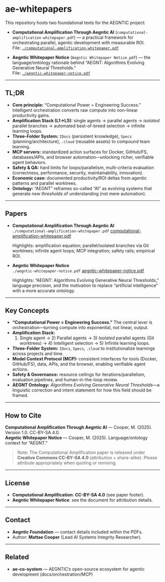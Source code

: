 # ae-whitepapers

This repository hosts two foundational texts for the AEGNTIC project:

- **Computational Amplification Through Aegntic AI** (`computational-amplification-whitepaper.pdf`) — a practical framework for orchestrating parallel, agentic development with measurable ROI.  
  File: [`./computational-amplification-whitepaper.pdf`](./computational-amplification-whitepaper.pdf)

- **Aegntic Whitepaper Notice** (`Aegntic Whitepaper Notice.pdf`) — the language/ontology rationale behind “AEGNT: Algorithms Evolving Generative Neural Thresholds.”  
  File: [`./aegntic-whitepaper-notice.pdf`](./aegntic-whitepaper-notice.pdf)

---

## TL;DR

- **Core principle:** “Computational Power = Engineering Success.” Intelligent orchestration converts raw compute into non-linear productivity gains.
- **Amplification Stack (L1→L5):** single agents → parallel agents → *isolated* parallel branches → automated best-of-breed selection → infinite learning loops.
- **Three-Folder System:** `IDocs` (persistent knowledge), `Specs` (planning/architecture), `.cloud` (reusable assets) to compound team learning.
- **MCP servers:** standardized action surfaces for Docker, GitHub/FS, databases/APIs, and browser automation—unlocking richer, verifiable agent behaviors.
- **Safety & QA:** hard limits for loops/parallelism, multi-criteria evaluation (correctness, performance, security, maintainability, innovation).
- **Economic case:** documented productivity/ROI deltas from agentic patterns and parallel worktrees.
- **Ontology:** “AEGNT” reframes so-called “AI” as evolving systems that generate *new thresholds* of understanding (not mere automation).

---

## Papers

- **Computational Amplification Through Aegntic AI**  
  `./computational-amplification-whitepaper.pdf`  [computational-amplification-whitepaper.pdf](https://github.com/user-attachments/files/22170684/computational-amplification-whitepaper.pdf)

  Highlights: amplification equation; parallel/isolated branches via Git worktrees; infinite agent loops; MCP integration; safety rails; empirical ROI.

- **Aegntic Whitepaper Notice**  
  `./aegntic-whitepaper-notice.pdf` [aegntic-whitepaper-notice.pdf](https://github.com/user-attachments/files/22170661/aegntic-whitepaper-notice.pdf)
 
  Highlights: “AEGNT: Algorithms Evolving Generative Neural Thresholds,” language precision, and the motivation to replace “artificial intelligence” with a more accurate ontology.

---

## Key Concepts

- **“Computational Power = Engineering Success.”** The central lever is orchestration—turning compute into exponential, not linear, output.
- **Amplification Stack:**  
  1) Single agent → 2) Parallel agents → 3) *Isolated* parallel agents (Git worktrees) → 4) Intelligent selection → 5) Infinite learning loops.
- **Three-Folder System:** `IDocs`, `Specs`, `.cloud` to institutionalize learnings across projects and time.
- **Model Context Protocol (MCP):** consistent interfaces for tools (Docker, GitHub/FS), data, APIs, and the browser, enabling verifiable agent actions.
- **Safety & Governance:** resource ceilings for iterations/parallelism, evaluation pipelines, and human-in-the-loop review.
- **AEGNT Ontology:** *Algorithms Evolving Generative Neural Thresholds*—a linguistic correction and intent statement for how this field should be framed.

---

## How to Cite

**Computational Amplification Through Aegntic AI** — Cooper, M. (2025). Version 1.0. CC-BY-SA 4.0.  
**Aegntic Whitepaper Notice** — Cooper, M. (2025). Language/ontology context for “AEGNT.”

> Note: The Computational Amplification paper is released under **Creative Commons CC-BY-SA 4.0** (attribution + share-alike). Please attribute appropriately when quoting or remixing.

---

## License

- **Computational Amplification**: **CC-BY-SA 4.0** (see paper footer).  
- **Aegntic Whitepaper Notice**: see the document for attribution details.

---

## Contact

- **Aegntic Foundation** — contact details included within the PDFs.  
- Author: **Mattae Cooper** (Lead AI Systems Integrity Researcher).

---

## Related

- **ae-co-system** — AEGNTIC’s open-source ecosystem for agentic development (docs/orchestration/MCP)

